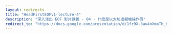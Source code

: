 ```yaml
---
layout: redirects
title: "HeadFirstEOFv1-lecture-4"
description: "深入淺出 EOF 影片講義 - 04 - 什麼是以太坊虛擬機操作碼"
redirect_to: "https://docs.google.com/presentation/d/1fr9X-3au4nXmoTh_HjaLjptPY8x-MI4QqpzKC5uA87U/edit?usp=sharing"
---
```

